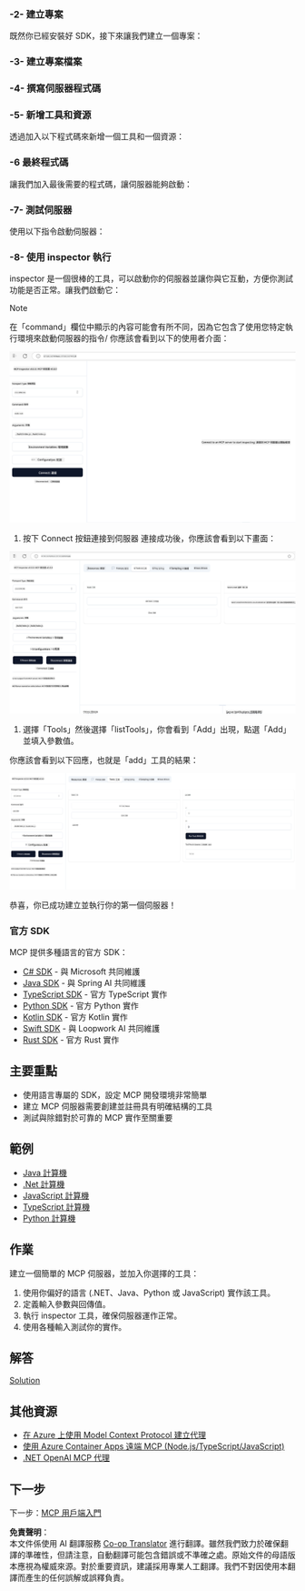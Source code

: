 <!--
CO_OP_TRANSLATOR_METADATA:
{
  "original_hash": "315ecce765d22639b60dbc41344c8533",
  "translation_date": "2025-07-09T22:59:15+00:00",
  "source_file": "03-GettingStarted/01-first-server/README.md",
  "language_code": "tw"
}
-->
### -2- 建立專案

既然你已經安裝好 SDK，接下來讓我們建立一個專案：

### -3- 建立專案檔案

### -4- 撰寫伺服器程式碼

### -5- 新增工具和資源

透過加入以下程式碼來新增一個工具和一個資源：

### -6 最終程式碼

讓我們加入最後需要的程式碼，讓伺服器能夠啟動：

### -7- 測試伺服器

使用以下指令啟動伺服器：

### -8- 使用 inspector 執行

inspector 是一個很棒的工具，可以啟動你的伺服器並讓你與它互動，方便你測試功能是否正常。讓我們啟動它：
> [!NOTE]
> 在「command」欄位中顯示的內容可能會有所不同，因為它包含了使用您特定執行環境來啟動伺服器的指令/
你應該會看到以下的使用者介面：

![Connect](../../../../translated_images/connect.141db0b2bd05f096fb1dd91273771fd8b2469d6507656c3b0c9df4b3c5473929.tw.png)

1. 按下 Connect 按鈕連接到伺服器
  連接成功後，你應該會看到以下畫面：

  ![Connected](../../../../translated_images/connected.73d1e042c24075d386cacdd4ee7cd748c16364c277d814e646ff2f7b5eefde85.tw.png)

1. 選擇「Tools」然後選擇「listTools」，你會看到「Add」出現，點選「Add」並填入參數值。

  你應該會看到以下回應，也就是「add」工具的結果：

  ![Result of running add](../../../../translated_images/ran-tool.a5a6ee878c1369ec1e379b81053395252a441799dbf23416c36ddf288faf8249.tw.png)

恭喜，你已成功建立並執行你的第一個伺服器！

### 官方 SDK

MCP 提供多種語言的官方 SDK：

- [C# SDK](https://github.com/modelcontextprotocol/csharp-sdk) - 與 Microsoft 共同維護
- [Java SDK](https://github.com/modelcontextprotocol/java-sdk) - 與 Spring AI 共同維護
- [TypeScript SDK](https://github.com/modelcontextprotocol/typescript-sdk) - 官方 TypeScript 實作
- [Python SDK](https://github.com/modelcontextprotocol/python-sdk) - 官方 Python 實作
- [Kotlin SDK](https://github.com/modelcontextprotocol/kotlin-sdk) - 官方 Kotlin 實作
- [Swift SDK](https://github.com/modelcontextprotocol/swift-sdk) - 與 Loopwork AI 共同維護
- [Rust SDK](https://github.com/modelcontextprotocol/rust-sdk) - 官方 Rust 實作

## 主要重點

- 使用語言專屬的 SDK，設定 MCP 開發環境非常簡單
- 建立 MCP 伺服器需要創建並註冊具有明確結構的工具
- 測試與除錯對於可靠的 MCP 實作至關重要

## 範例

- [Java 計算機](../samples/java/calculator/README.md)
- [.Net 計算機](../../../../03-GettingStarted/samples/csharp)
- [JavaScript 計算機](../samples/javascript/README.md)
- [TypeScript 計算機](../samples/typescript/README.md)
- [Python 計算機](../../../../03-GettingStarted/samples/python)

## 作業

建立一個簡單的 MCP 伺服器，並加入你選擇的工具：

1. 使用你偏好的語言 (.NET、Java、Python 或 JavaScript) 實作該工具。
2. 定義輸入參數與回傳值。
3. 執行 inspector 工具，確保伺服器運作正常。
4. 使用各種輸入測試你的實作。

## 解答

[Solution](./solution/README.md)

## 其他資源

- [在 Azure 上使用 Model Context Protocol 建立代理](https://learn.microsoft.com/azure/developer/ai/intro-agents-mcp)
- [使用 Azure Container Apps 遠端 MCP (Node.js/TypeScript/JavaScript)](https://learn.microsoft.com/samples/azure-samples/mcp-container-ts/mcp-container-ts/)
- [.NET OpenAI MCP 代理](https://learn.microsoft.com/samples/azure-samples/openai-mcp-agent-dotnet/openai-mcp-agent-dotnet/)

## 下一步

下一步：[MCP 用戶端入門](../02-client/README.md)

**免責聲明**：  
本文件係使用 AI 翻譯服務 [Co-op Translator](https://github.com/Azure/co-op-translator) 進行翻譯。雖然我們致力於確保翻譯的準確性，但請注意，自動翻譯可能包含錯誤或不準確之處。原始文件的母語版本應視為權威來源。對於重要資訊，建議採用專業人工翻譯。我們不對因使用本翻譯而產生的任何誤解或誤釋負責。